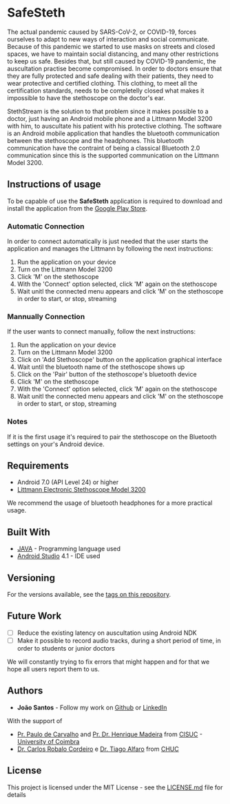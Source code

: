 # SafeSteth

The actual pandemic caused by SARS-CoV-2, or COVID-19, forces ourselves to adapt to new ways of interaction and social communicate. Because of this pandemic we started to use masks on streets and closed spaces, we have to maintain social distancing, and many other restrictions to keep us safe. Besides that, but still caused by COVID-19 pandemic, the auscultation practise become compromised. In order to doctors ensure that they are fully protected and safe dealing with their patients, they need to wear protective and certified clothing. This clothing, to meet all the certification standards, needs to be completelly closed what makes it impossible to have the stethoscope on the doctor's ear.

StethStream is the solution to that problem since it makes possible to a doctor, just having an Android mobile phone and a Littmann Model 3200 with him, to auscultate his patient with his protective clothing. The software is an Android mobile application that handles the bluetooth communication between the stethoscope and the headphones. This bluetooth communication have the contraint of being a classical Bluetooth 2.0 communication since this is the supported communication on the Littmann Model 3200.

## Instructions of usage

To be capable of use the **SafeSteth** application is required to download and install the application from the [Google Play Store](https://play.google.com/store/apps/details?id=com.uc.healthlab.safesteth).

### Automatic Connection

In order to connect automatically is just needed that the user starts the application and manages the Littmann by following the next instructions:

1. Run the application on your device
2. Turn on the Littmann Model 3200
3. Click 'M' on the stethoscope
4. With the 'Connect' option selected, click 'M' again on the stethoscope
5. Wait unitl the connected menu appears and click 'M' on the stethoscope in order to start, or stop, streaming

### Mannually Connection

If the user wants to connect manually, follow the next instructions:

1. Run the application on your device
2. Turn on the Littmann Model 3200
3. Click on 'Add Stethoscope' button on the application graphical interface
4. Wait until the bluetooth name of the stethoscope shows up
5. Click on the 'Pair' button of the stethoscope's bluetooth device
6. Click 'M' on the stethoscope
7. With the 'Connect' option selected, click 'M' again on the stethoscope
8. Wait unitl the connected menu appears and click 'M' on the stethoscope in order to start, or stop, streaming

### Notes

If it is the first usage it's required to pair the stethoscope on the Bluetooth settings on your's Android device. 

## Requirements

* Android 7.0 (API Level 24) or higher
* [Littmann Electronic Stethoscope Model 3200](https://www.littmann.com/3M/en_US/littmann-stethoscopes/products/~/3M-Littmann-Electronic-Stethoscope-Model-3200/?N=5932256+8711017+3293188392&rt=rud)

We recommend the usage of bluetooth headphones for a more practical usage.

## Built With

* [JAVA](https://www.java.com) - Programming language used
* [Android Studio](https://developer.android.com/studio) 4.1 - IDE used

## Versioning

For the versions available, see the [tags on this repository](https://github.com/joaobaptistasantos/SafeSteth/tags). 

## Future Work

- [ ] Reduce the existing latency on auscultation using Android NDK
- [ ] Make it possible to record audio tracks, during a short period of time, in order to students or junior doctors 

We will constantly trying to fix errors that might happen and for that we hope all users report them to us.

## Authors

* **João Santos** - Follow my work on [Github](https://github.com/joaobaptistasantos) or [LinkedIn](https://www.linkedin.com/in/joão-santos-1a3649143/)

With the support of

* [Pr. Paulo de Carvalho](https://www.cisuc.uc.pt/en/people/paulo-carvalho) and [Pr. Dr. Henrique Madeira](https://www.cisuc.uc.pt/en/people/henrique-madeira) from [CISUC](https://www.cisuc.uc.pt) - [University of Coimbra](https://www.uc.pt)
* [Dr. Carlos Robalo Cordeiro](https://www.uc.pt/fmuc/pessoas/docentes/CarlosCordeiro) e [Dr. Tiago Alfaro](https://www.uc.pt/fmuc/pessoas/docentes/TiagoAlfaro) from [CHUC](https://www.chuc.min-saude.pt)

## License

This project is licensed under the MIT License - see the [LICENSE.md](LICENSE.md) file for details